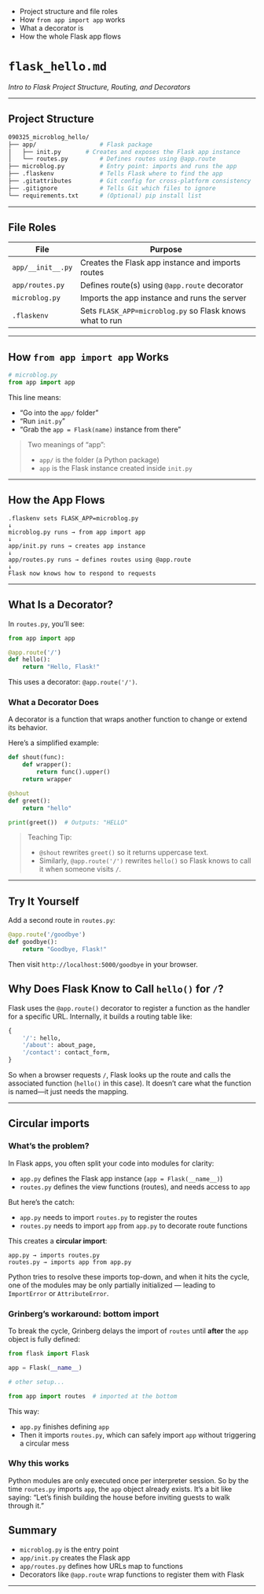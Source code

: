 
-  Project structure and file roles  
-  How `from app import app` works  
-  What a decorator is  
-  How the whole Flask app flows


# `flask_hello.md`  
_Intro to Flask Project Structure, Routing, and Decorators_

---

##  Project Structure

```bash
090325_microblog_hello/
├── app/                  # Flask package
│   ├── init.py       # Creates and exposes the Flask app instance
│   └── routes.py         # Defines routes using @app.route
├── microblog.py          # Entry point: imports and runs the app
├── .flaskenv             # Tells Flask where to find the app
├── .gitattributes        # Git config for cross-platform consistency
├── .gitignore            # Tells Git which files to ignore
└── requirements.txt      # (Optional) pip install list
```

---



##  File Roles

| File             | Purpose                                                  |
|------------------|----------------------------------------------------------|
| `app/__init__.py`| Creates the Flask app instance and imports routes        |
| `app/routes.py`  | Defines route(s) using `@app.route` decorator            |
| `microblog.py`   | Imports the app instance and runs the server             |
| `.flaskenv`      | Sets `FLASK_APP=microblog.py` so Flask knows what to run |

---


## How `from app import app` Works

```python
# microblog.py
from app import app
```

This line means:
- “Go into the `app/` folder”
- “Run `init.py`”
- “Grab the `app = Flask(name)` instance from there”

>  Two meanings of “app”:
> - `app/` is the folder (a Python package)
> - `app` is the Flask instance created inside `init.py`

---

##  How the App Flows

```text
.flaskenv sets FLASK_APP=microblog.py
↓
microblog.py runs → from app import app
↓
app/init.py runs → creates app instance
↓
app/routes.py runs → defines routes using @app.route
↓
Flask now knows how to respond to requests
```

---

##  What Is a Decorator?

In `routes.py`, you’ll see:

```python
from app import app

@app.route('/')
def hello():
	return "Hello, Flask!"
```

This uses a decorator: `@app.route('/')`.



###  What a Decorator Does

A decorator is a function that wraps another function to change or extend its behavior.

Here’s a simplified example:

```python
def shout(func):
	def wrapper():
		return func().upper()
	return wrapper

@shout
def greet():
	return "hello"

print(greet())  # Outputs: "HELLO"
```

>  Teaching Tip:  
> - `@shout` rewrites `greet()` so it returns uppercase text.  
> - Similarly, `@app.route('/')` rewrites `hello()` so Flask knows to call it when someone visits `/`.

---

##  Try It Yourself

Add a second route in `routes.py`:

```python
@app.route('/goodbye')
def goodbye():
	return "Goodbye, Flask!"
```

Then visit `http://localhost:5000/goodbye` in your browser.

##  Why Does Flask Know to Call `hello()` for `/`?

Flask uses the `@app.route()` decorator to register a function as the handler for a specific URL. Internally, it builds a routing table like:

```python
{
	'/': hello,
	'/about': about_page,
	'/contact': contact_form,
}
```

So when a browser requests `/`, Flask looks up the route and calls the associated function (`hello()` in this case). It doesn’t care what the function is named—it just needs the mapping.

---
## Circular imports

###  What’s the problem?

In Flask apps, you often split your code into modules for clarity:
- `app.py` defines the Flask app instance (`app = Flask(__name__)`)
- `routes.py` defines the view functions (routes), and needs access to `app`

But here’s the catch:
- `app.py` needs to import `routes.py` to register the routes
- `routes.py` needs to import `app` from `app.py` to decorate route functions

This creates a **circular import**:
```
app.py → imports routes.py
routes.py → imports app from app.py
```
Python tries to resolve these imports top-down, and when it hits the cycle, one of the modules may be only partially initialized — leading to `ImportError` or `AttributeError`.

### Grinberg’s workaround: bottom import

To break the cycle, Grinberg delays the import of `routes` until **after** the `app` object is fully defined:
```python
from flask import Flask

app = Flask(__name__)

# other setup...

from app import routes  # imported at the bottom
```
This way:
- `app.py` finishes defining `app`
- Then it imports `routes.py`, which can safely import `app` without triggering a circular mess

###  Why this works

Python modules are only executed once per interpreter session. So by the time `routes.py` imports `app`, the `app` object already exists. It’s a bit like saying: “Let’s finish building the house before inviting guests to walk through it.”

##  Summary

- `microblog.py` is the entry point
- `app/init.py` creates the Flask app
- `app/routes.py` defines how URLs map to functions
- Decorators like `@app.route` wrap functions to register them with Flask

---

